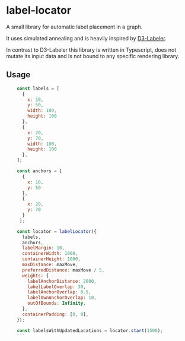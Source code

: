 # label-locator

A small library for automatic label placement in a graph.  

It uses simulated annealing and is heavily inspired by [D3-Labeler](https://github.com/tinker10/D3-Labeler).

In contrast to D3-Labeler this library is written in Typescript, does not mutate its input data and is not bound to any specific rendering library.

## Usage
```js
    const labels = [
      {
        x: 10, 
        y: 50,
        width: 100,
        height: 100
      },
      {
        x: 20, 
        y: 70,
        width: 100,
        height: 100
      },
    ];

    const anchors = [
      {
        x: 10,
        y: 50 
      },
      {
        x: 20,
        y: 70
      }
     ];

    const locator = labelLocator({
      labels,
      anchors,
      labelMargin: 10,
      containerWidth: 1000,
      containerHeight: 1000,
      maxDistance: maxMove,
      preferredDistance: maxMove / 5,
      weights: {
        labelAnchorDistance: 2000,
        labelLabelOverlap: 30,
        labelAnchorOverlap: 0.5,
        labelOwnAnchorOverlap: 10,
        outOfBounds: Infinity,
      },
      containerPadding: [0, 0],
    });

    const labelsWithUpdatedLocations = locator.start(1500);
    ```